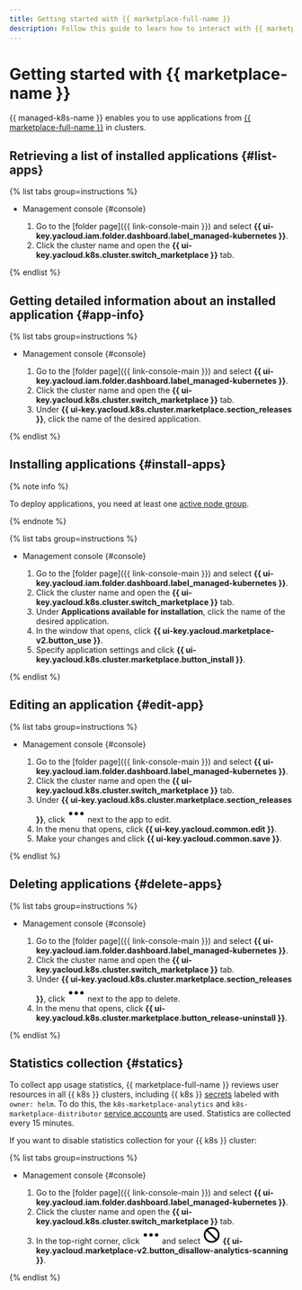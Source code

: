 ```yaml
---
title: Getting started with {{ marketplace-full-name }}
description: Follow this guide to learn how to interact with {{ marketplace-name }}.
---
```


# Getting started with {{ marketplace-name }}

{{ managed-k8s-name }} enables you to use applications from [{{ marketplace-full-name }}](/marketplace) in clusters.

## Retrieving a list of installed applications {#list-apps}

{% list tabs group=instructions %}

- Management console {#console}

  1. Go to the [folder page]({{ link-console-main }}) and select **{{ ui-key.yacloud.iam.folder.dashboard.label_managed-kubernetes }}**.
  1. Click the cluster name and open the **{{ ui-key.yacloud.k8s.cluster.switch_marketplace }}** tab.

{% endlist %}

## Getting detailed information about an installed application {#app-info}

{% list tabs group=instructions %}

- Management console {#console}

  1. Go to the [folder page]({{ link-console-main }}) and select **{{ ui-key.yacloud.iam.folder.dashboard.label_managed-kubernetes }}**.
  1. Click the cluster name and open the **{{ ui-key.yacloud.k8s.cluster.switch_marketplace }}** tab.
  1. Under **{{ ui-key.yacloud.k8s.cluster.marketplace.section_releases }}**, click the name of the desired application.

{% endlist %}

## Installing applications {#install-apps}

{% note info %}

To deploy applications, you need at least one [active node group](../node-group/node-group-create.md).

{% endnote %}

{% list tabs group=instructions %}

- Management console {#console}

  1. Go to the [folder page]({{ link-console-main }}) and select **{{ ui-key.yacloud.iam.folder.dashboard.label_managed-kubernetes }}**.
  1. Click the cluster name and open the **{{ ui-key.yacloud.k8s.cluster.switch_marketplace }}** tab.
  1. Under **Applications available for installation**, click the name of the desired application.
  1. In the window that opens, click **{{ ui-key.yacloud.marketplace-v2.button_use }}**.
  1. Specify application settings and click **{{ ui-key.yacloud.k8s.cluster.marketplace.button_install }}**.

{% endlist %}

## Editing an application {#edit-app}

{% list tabs group=instructions %}

- Management console {#console}

  1. Go to the [folder page]({{ link-console-main }}) and select **{{ ui-key.yacloud.iam.folder.dashboard.label_managed-kubernetes }}**.
  1. Click the cluster name and open the **{{ ui-key.yacloud.k8s.cluster.switch_marketplace }}** tab.
  1. Under **{{ ui-key.yacloud.k8s.cluster.marketplace.section_releases }}**, click ![image](../../../_assets/console-icons/ellipsis.svg) next to the app to edit.
  1. In the menu that opens, click **{{ ui-key.yacloud.common.edit }}**.
  1. Make your changes and click **{{ ui-key.yacloud.common.save }}**.

{% endlist %}

## Deleting applications {#delete-apps}

{% list tabs group=instructions %}

- Management console {#console}

  1. Go to the [folder page]({{ link-console-main }}) and select **{{ ui-key.yacloud.iam.folder.dashboard.label_managed-kubernetes }}**.
  1. Click the cluster name and open the **{{ ui-key.yacloud.k8s.cluster.switch_marketplace }}** tab.
  1. Under **{{ ui-key.yacloud.k8s.cluster.marketplace.section_releases }}**, click ![image](../../../_assets/console-icons/ellipsis.svg) next to the app to delete.
  1. In the menu that opens, click **{{ ui-key.yacloud.k8s.cluster.marketplace.button_release-uninstall }}**.

{% endlist %}

## Statistics collection {#statics}

To collect app usage statistics, {{ marketplace-full-name }} reviews user resources in all {{ k8s }} clusters, including {{ k8s }} [secrets](../../concepts/encryption.md#k8s-secrets-encryption) labeled with `owner: helm`. To do this, the `k8s-marketplace-analytics` and `k8s-marketplace-distributor` [service accounts](../../../iam/concepts/users/service-accounts.md) are used. Statistics are collected every 15 minutes.

If you want to disable statistics collection for your {{ k8s }} cluster:

{% list tabs group=instructions %}

- Management console {#console}

  1. Go to the [folder page]({{ link-console-main }}) and select **{{ ui-key.yacloud.iam.folder.dashboard.label_managed-kubernetes }}**.
  1. Click the cluster name and open the **{{ ui-key.yacloud.k8s.cluster.switch_marketplace }}** tab.
  1. In the top-right corner, click ![image](../../../_assets/console-icons/ellipsis.svg) and select ![image](../../../_assets/console-icons/ban.svg) **{{ ui-key.yacloud.marketplace-v2.button_disallow-analytics-scanning }}**.

{% endlist %}
